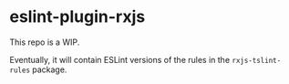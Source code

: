 # eslint-plugin-rxjs

This repo is a WIP.

Eventually, it will contain ESLint versions of the rules in the `rxjs-tslint-rules` package.